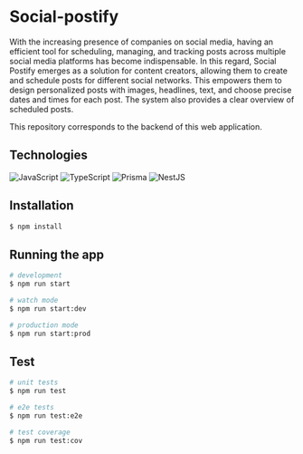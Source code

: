 # Social-postify
With the increasing presence of companies on social media, having an efficient tool for scheduling, managing, and tracking posts across multiple social media platforms has become indispensable. In this regard, Social Postify emerges as a solution for content creators, allowing them to create and schedule posts for different social networks. This empowers them to design personalized posts with images, headlines, text, and choose precise dates and times for each post. The system also provides a clear overview of scheduled posts.

This repository corresponds to the backend of this web application.

## Technologies

  ![JavaScript](https://img.shields.io/badge/javascript-%23323330.svg?style=for-the-badge&logo=javascript&logoColor=%23F7DF1E)
  ![TypeScript](https://img.shields.io/badge/typescript-%23007ACC.svg?style=for-the-badge&logo=typescript&logoColor=white)
  ![Prisma](https://img.shields.io/badge/Prisma-3982CE?style=for-the-badge&logo=Prisma&logoColor=white)
  ![NestJS](https://img.shields.io/badge/nestjs-%23E0234E.svg?style=for-the-badge&logo=nestjs&logoColor=white)
## Installation

```bash
$ npm install
```

## Running the app

```bash
# development
$ npm run start

# watch mode
$ npm run start:dev

# production mode
$ npm run start:prod
```

## Test

```bash
# unit tests
$ npm run test

# e2e tests
$ npm run test:e2e

# test coverage
$ npm run test:cov
```
